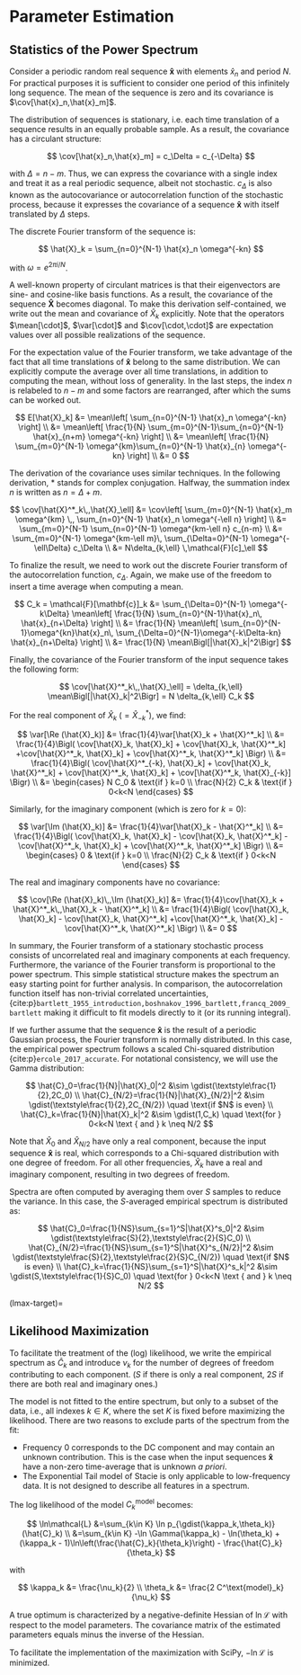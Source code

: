 # Parameter Estimation

## Statistics of the Power Spectrum

Consider a periodic random real sequence $\mathbf{\hat{x}}$ with elements $\hat{x}_n$ and period $N$.
For practical purposes it is sufficient to consider one period of this infinitely long sequence.
The mean of the sequence is zero and its covariance is $\cov[\hat{x}_n,\hat{x}_m]$.

The distribution of sequences is stationary,
i.e. each time translation of a sequence results in an equally probable sample.
As a result, the covariance has a circulant structure:

$$
    \cov[\hat{x}_n,\hat{x}_m] = c_\Delta = c_{-\Delta}
$$

with $\Delta=n-m$.
Thus, we can express the covariance with a single index and treat it as a real periodic sequence,
albeit not stochastic.
$c_\Delta$ is also known as the autocovariance or autocorrelation function
of the stochastic process,
because it expresses the covariance of a sequence $\mathbf{\hat{x}}$
with itself translated by $\Delta$ steps.

The discrete Fourier transform of the sequence is:

$$
    \hat{X}_k = \sum_{n=0}^{N-1} \hat{x}_n \omega^{-kn}
$$

with $\omega = e^{2\pi i/N}$.

A well-known property of circulant matrices is that their eigenvectors
are sine- and cosine-like basis functions.
As a result, the covariance of the sequence $\mathbf{\hat{X}}$ becomes diagonal.
To make this derivation self-contained, we write out the mean and covariance of $\hat{X}_k$ explicitly.
Note that the operators $\mean[\cdot]$, $\var[\cdot]$ and $\cov[\cdot,\cdot]$
are expectation values over all possible realizations of the sequence.

For the expectation value of the Fourier transform,
we take advantage of the fact that all time translations of $\mathbf{\hat{x}}$
belong to the same distribution.
We can explicitly compute the average over all time translations,
in addition to computing the mean, without loss of generality.
In the last steps, the index $n$ is relabeled to $n-m$ and some factors are rearranged,
after which the sums can be worked out.

$$
    E[\hat{X}_k]
        &= \mean\left[
            \sum_{n=0}^{N-1} \hat{x}_n \omega^{-kn}
        \right]
        \\
        &= \mean\left[
            \frac{1}{N} \sum_{m=0}^{N-1}\sum_{n=0}^{N-1} \hat{x}_{n+m} \omega^{-kn}
        \right]
        \\
        &= \mean\left[
            \frac{1}{N} \sum_{m=0}^{N-1} \omega^{km}\sum_{n=0}^{N-1} \hat{x}_{n} \omega^{-kn}
        \right]
        \\
        &= 0
$$

The derivation of the covariance uses similar techniques.
In the following derivation, $*$ stands for complex conjugation.
Halfway, the summation index $n$ is written as $n=\Delta+m$.

$$
    \cov[\hat{X}^*_k\,,\hat{X}_\ell]
    &= \cov\left[
        \sum_{m=0}^{N-1} \hat{x}_m \omega^{km}
        \,,
        \sum_{n=0}^{N-1} \hat{x}_n \omega^{-\ell n}
    \right]
    \\
    &= \sum_{m=0}^{N-1} \sum_{n=0}^{N-1} \omega^{km-\ell n} c_{n-m}
    \\
    &= \sum_{m=0}^{N-1} \omega^{km-\ell m}\, \sum_{\Delta=0}^{N-1} \omega^{-\ell\Delta} c_\Delta
    \\
    &= N\delta_{k,\ell} \,\mathcal{F}[c]_\ell
$$

To finalize the result,
we need to work out the discrete Fourier transform of the autocorrelation function, $c_\Delta$.
Again, we make use of the freedom to insert a time average when computing a mean.

$$
    C_k = \mathcal{F}[\mathbf{c}]_k
    &= \sum_{\Delta=0}^{N-1} \omega^{-k\Delta} \mean\left[
        \frac{1}{N}
        \sum_{n=0}^{N-1}\hat{x}_n\, \hat{x}_{n+\Delta}
    \right]
    \\
    &= \frac{1}{N} \mean\left[
        \sum_{n=0}^{N-1}\omega^{kn}\hat{x}_n\,
        \sum_{\Delta=0}^{N-1}\omega^{-k\Delta-kn} \hat{x}_{n+\Delta}
    \right]
    \\
    &= \frac{1}{N} \mean\Bigl[|\hat{X}_k|^2\Bigr]
$$

Finally, the covariance of the Fourier transform of the input sequence takes the following form:

$$
    \cov[\hat{X}^*_k\,,\hat{X}_\ell] = \delta_{k,\ell} \mean\Bigl[|\hat{X}_k|^2\Bigr] = N \delta_{k,\ell} C_k
$$

For the real component of $\hat{X}_k$ $(=\hat{X}^*_{-k})$, we find:

$$
    \var[\Re (\hat{X}_k)]
    &= \frac{1}{4}\var[\hat{X}_k + \hat{X}^*_k]
    \\
    &= \frac{1}{4}\Bigl(
        \cov[\hat{X}_k, \hat{X}_k] + \cov[\hat{X}_k, \hat{X}^*_k]
        +\cov[\hat{X}^*_k, \hat{X}_k] + \cov[\hat{X}^*_k, \hat{X}^*_k]
    \Bigr)
    \\
    &= \frac{1}{4}\Bigl(
        \cov[\hat{X}^*_{-k}, \hat{X}_k] + \cov[\hat{X}_k, \hat{X}^*_k]
        + \cov[\hat{X}^*_k, \hat{X}_k] + \cov[\hat{X}^*_k, \hat{X}_{-k}]
    \Bigr)
    \\
    &= \begin{cases}
        N C_0 & \text{if } k=0 \\
        \frac{N}{2} C_k & \text{if } 0<k<N
    \end{cases}
$$

Similarly, for the imaginary component (which is zero for $k=0$):

$$
    \var[\Im (\hat{X}_k)]
    &= \frac{1}{4}\var[\hat{X}_k - \hat{X}^*_k]
    \\
    &= \frac{1}{4}\Bigl(
        \cov[\hat{X}_k, \hat{X}_k] - \cov[\hat{X}_k, \hat{X}^*_k]
        -\cov[\hat{X}^*_k, \hat{X}_k] + \cov[\hat{X}^*_k, \hat{X}^*_k]
    \Bigr)
    \\
    &= \begin{cases}
        0 & \text{if } k=0 \\
        \frac{N}{2} C_k & \text{if } 0<k<N
    \end{cases}
$$

The real and imaginary components have no covariance:

$$
    \cov[\Re (\hat{X}_k)\,,\Im (\hat{X}_k)]
    &= \frac{1}{4}\cov[\hat{X}_k + \hat{X}^*_k\,,\hat{X}_k - \hat{X}^*_k]
    \\
    &= \frac{1}{4}\Bigl(
        \cov[\hat{X}_k, \hat{X}_k] - \cov[\hat{X}_k, \hat{X}^*_k]
        +\cov[\hat{X}^*_k, \hat{X}_k] - \cov[\hat{X}^*_k, \hat{X}^*_k]
    \Bigr)
    \\
    &= 0
$$

In summary, the Fourier transform of a stationary stochastic process
consists of uncorrelated real and imaginary components at each frequency.
Furthermore, the variance of the Fourier transform is proportional to the power spectrum.
This simple statistical structure makes the spectrum an easy starting point for further analysis.
In comparison, the autocorrelation function itself has non-trivial correlated uncertainties,
{cite:p}`bartlett_1955_introduction,boshnakov_1996_bartlett,francq_2009_bartlett`
making it difficult to fit models directly to it (or its running integral).

If we further assume that the sequence $\mathbf{\hat{x}}$ is the result of a periodic Gaussian process,
the Fourier transform is normally distributed.
In this case, the empirical power spectrum follows a scaled Chi-squared distribution
{cite:p}`ercole_2017_accurate`.
For notational consistency, we will use the Gamma distribution:

$$
    \hat{C}_0=\frac{1}{N}|\hat{X}_0|^2
    &\sim \gdist(\textstyle\frac{1}{2},2C_0)
    \\
    \hat{C}_{N/2}=\frac{1}{N}|\hat{X}_{N/2}|^2
    &\sim \gdist(\textstyle\frac{1}{2},2C_{N/2})
    \quad \text{if $N$ is even}
    \\
    \hat{C}_k=\frac{1}{N}|\hat{X}_k|^2
    &\sim \gdist(1,C_k)
    \quad \text{for } 0<k<N \text { and } k \neq N/2
$$

Note that $\hat{X}_0$ and $\hat{X}_{N/2}$ have only a real component,
because the input sequence $\mathbf{\hat{x}}$ is real,
which corresponds to a Chi-squared distribution with one degree of freedom.
For all other frequencies, $\hat{X}_k$ have a real and imaginary component,
resulting in two degrees of freedom.

Spectra are often computed by averaging them over $S$ samples to reduce the variance.
In this case, the $S$-averaged empirical spectrum is distributed as:

$$
    \hat{C}_0=\frac{1}{NS}\sum_{s=1}^S|\hat{X}^s_0|^2
    &\sim \gdist(\textstyle\frac{S}{2},\textstyle\frac{2}{S}C_0)
    \\
    \hat{C}_{N/2}=\frac{1}{NS}\sum_{s=1}^S|\hat{X}^s_{N/2}|^2
    &\sim \gdist(\textstyle\frac{S}{2},\textstyle\frac{2}{S}C_{N/2})
    \quad \text{if $N$ is even}
    \\
    \hat{C}_k=\frac{1}{NS}\sum_{s=1}^S|\hat{X}^s_k|^2
    &\sim \gdist(S,\textstyle\frac{1}{S}C_0)
    \quad \text{for } 0<k<N \text { and } k \neq N/2
$$

(lmax-target)=
## Likelihood Maximization

To facilitate the treatment of the (log) likelihood,
we write the empirical spectrum as $\hat{C}_k$
and introduce $\nu_k$ for the number of degrees of freedom contributing to each component.
($S$ if there is only a real component, $2S$ if there are both real and imaginary ones.)

The model is not fitted to the entire spectrum, but only to a subset of the data,
i.e., all indexes $k \in K$, where the set $K$ is fixed before maximizing the likelihood.
There are two reasons to exclude parts of the spectrum from the fit:

- Frequency 0 corresponds to the DC component and may contain an unknown contribution.
  This is the case when the input sequences $\mathbf{\hat{x}}$ have a non-zero time-average
  that is unknown *a priori*.
- The Exponential Tail model of Stacie is only applicable to low-frequency data.
  It is not designed to describe all features in a spectrum.

The log likelihood of the model $C^\text{model}_k$ becomes:

$$
    \ln\mathcal{L}
    &=\sum_{k\in K} \ln p_{\gdist(\kappa_k,\theta_k)}(\hat{C}_k)
    \\
    &=\sum_{k\in K}
      -\ln \Gamma(\kappa_k)
      - \ln(\theta_k)
      + (\kappa_k - 1)\ln\left(\frac{\hat{C}_k}{\theta_k}\right)
      - \frac{\hat{C}_k}{\theta_k}
$$

with

$$
    \kappa_k &= \frac{\nu_k}{2}
    \\
    \theta_k &= \frac{2 C^\text{model}_k}{\nu_k}
$$

A true optimum is characterized by a negative-definite Hessian
of $\ln \mathcal{L}$ with respect to the model parameters.
The covariance matrix of the estimated parameters equals minus the inverse of the Hessian.

To facilitate the implementation of the maximization with SciPy, $-\ln \mathcal{L}$ is minimized.
